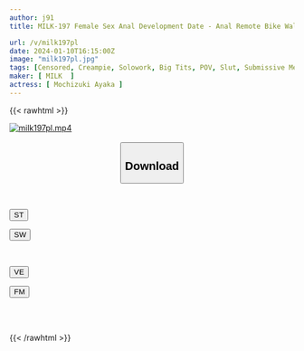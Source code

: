 ```yaml
---
author: j91
title: MILK-197 Female Sex Anal Development Date - Anal Remote Bike Walk X Super Stimulation Of The Prostate With A Thick Strap-on - Continuous Sex During Dry Orgasm - Ayaka Mochizuki

url: /v/milk197pl
date: 2024-01-10T16:15:00Z
image: "milk197pl.jpg"
tags: [Censored, Creampie, Solowork, Big Tits, POV, Slut, Submissive Men	]
maker: [ MILK  ]
actress: [ Mochizuki Ayaka ]
---
```



{{< rawhtml >}}

<div class="video" data-videoid="2a97DkvbxVsAqo">
    <a href="javascript:;">
        <img src="/v/milk197pl/milk197pl.jpg" width="WIDTH" height="HEIGHT" alt="milk197pl.mp4" loading="lazy">
    </a>
</div>

<script type="text/javascript" src="https://j91.asia/asset/on-demand-st.js"></script>

<br>
  <link rel="stylesheet" href="https://j91.asia/asset/bs5.css">
  
  <center>
  <button class="btn btn-primary" type="button" data-bs-toggle="collapse" data-bs-target=".multi-collapse" aria-expanded="false" aria-controls="multiCollapseExample1 multiCollapseExample2"><h2>Download</h2></button></center>
</p>
<div class="row">
  <div class="col">
    <div class="collapse multi-collapse" id="multiCollapseExample1">
      <div class="card card-body">
	      	      <br>
<div class="buttons">  
<p><a href="https://streamtape.to/v/2a97DkvbxVsAqo" target="_blank"><button class="btn-hover color-3"><i class="fa fa-download"></i> ST</button></a></p>
<p><a href="https://flaswish.com/3il83b72tgq7" target="_blank"><button class="btn-hover color-2"><i class="fa fa-download"></i> SW</button></a></p></div>
    </div>
  </div>
</div>
  <div class="col">
    <div class="collapse multi-collapse" id="multiCollapseExample2">
      <div class="card card-body">
	      <br>
<div class="buttons">
<p><a href="https://veev.to/d/YxiGKPOkN9E5nIDmTQyXlmUANdlnD5bJQZQuqe" target="_blank"><button class="btn-hover color-9"><i class="fa fa-download"></i> VE</button></a></p>
<p><a href="javascript:;" target="_blank"><button class="btn-hover color-8"><i class="fa fa-download"></i> FM</button></a></p></div>
<br><br>
      </div>
    </div>
  </div>
</div>

{{< /rawhtml >}}